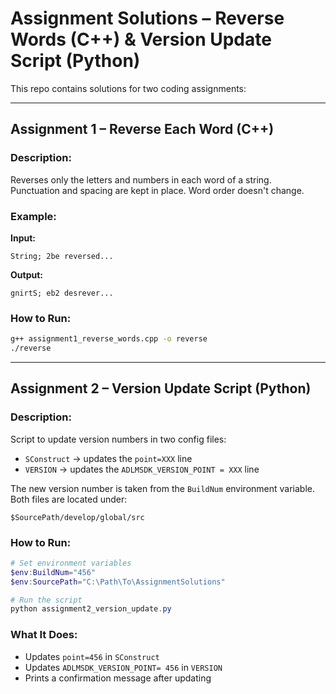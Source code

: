 
# Assignment Solutions – Reverse Words (C++) & Version Update Script (Python)

This repo contains solutions for two coding assignments:

---

## Assignment 1 – Reverse Each Word (C++)

### Description:
Reverses only the letters and numbers in each word of a string.  
Punctuation and spacing are kept in place. Word order doesn't change.

### Example:
**Input:**
```
String; 2be reversed...
```

**Output:**
```
gnirtS; eb2 desrever...
```

### How to Run:
```bash
g++ assignment1_reverse_words.cpp -o reverse
./reverse
```

---

## Assignment 2 – Version Update Script (Python)

### Description:
Script to update version numbers in two config files:
- `SConstruct` → updates the `point=XXX` line
- `VERSION` → updates the `ADLMSDK_VERSION_POINT = XXX` line

The new version number is taken from the `BuildNum` environment variable.  
Both files are located under:
```
$SourcePath/develop/global/src
```

### How to Run:
```powershell
# Set environment variables
$env:BuildNum="456"
$env:SourcePath="C:\Path\To\AssignmentSolutions"

# Run the script
python assignment2_version_update.py
```

### What It Does:
- Updates `point=456` in `SConstruct`
- Updates `ADLMSDK_VERSION_POINT= 456` in `VERSION`
- Prints a confirmation message after updating
